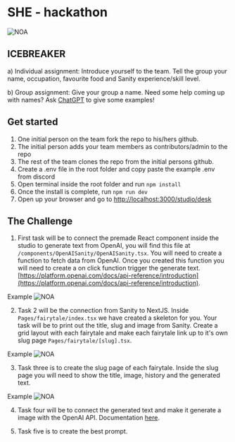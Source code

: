 # SHE - hackathon

![NOA](https://www.sympa.com/hubfs/Noa%20logo%20grey.png)

## ICEBREAKER

a) Individual assignment: Introduce yourself to the team. Tell the group your name, occupation, favourite food and Sanity experience/skill level.

b) Group assignment: Give your group a name. Need some help coming up with names? Ask [ChatGPT](https://chat.openai.com/auth/login?next=%2F) to give some examples! 

## Get started

1. One initial person on the team fork the repo to his/hers github.
2. The initial person adds your team members as contributors/admin to the repo
3. The rest of the team clones the repo from the initial persons github.
4. Create a .env file in the root folder and copy paste the example .env from discord
5. Open terminal inside the root folder and run `npm install`
6. Once the install is complete, run `npm run dev`
7. Open up your browser and go to  [http://localhost:3000/studio/desk](http://localhost:3000/studio)


## The Challenge

1. First task will be to connect the premade React component inside the studio to generate text from OpenAI, you will find this file at `/components/OpenAISanity/OpenAISanity.tsx`. You will need to create a function to fetch data from OpenAI. Once you created this function you will need to create a on click function trigger the generate text.  [https://platform.openai.com/docs/api-reference/introduction](https://platform.openai.com/docs/api-reference/introduction).

Example
![NOA](https://www.linkpicture.com/q/Screenshot-2023-04-13-at-20.28.59.png)


2. Task 2 will be the connection from Sanity to NextJS. Inside `Pages/fairytale/index.tsx` we have created a skeleton for you. Your task will be to print out the title, slug and image from Sanity. Create a grid layout with each fairytale and make each fairytale link up to it's own slug page `Pages/fairytale/[slug].tsx`. 

Example
![NOA](https://www.linkpicture.com/q/Screenshot-2023-04-13-at-20.36.17.png)


3. Task three is to create the slug page of each fairytale.  Inside the slug page you will need to show the title, image, history and the generated text. 

Example
![NOA](https://www.linkpicture.com/q/Screenshot-2023-04-13-at-20.44.14.png)

4. Task four will be to connect the generated text and make it generate a image with the OpenAI API. Documentation [here](https://platform.openai.com/docs/guides/images).


5. Task five is to create the best prompt. 



